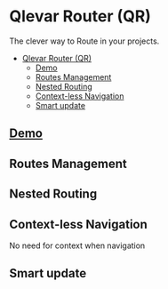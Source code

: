 # Qlevar Router (QR)

The clever way to Route in your projects.

- [Qlevar Router (QR)](#qlevar-router-qr)
  - [Demo](#demo)
  - [Routes Management](#routes-management)
  - [Nested Routing](#nested-routing)
  - [Context-less Navigation](#context-less-navigation)
  - [Smart update](#smart-update)

## [Demo](http://routerexample.qlevar.de)

## Routes Management

## Nested Routing

## Context-less Navigation

No need for context when navigation

## Smart update

